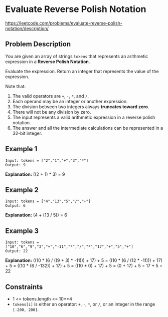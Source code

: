 # Evaluate Reverse Polish Notation

https://leetcode.com/problems/evaluate-reverse-polish-notation/description/

## Problem Description

You are given an array of strings `tokens` that represents an arithmetic expression in a **Reverse Polish Notation**.

Evaluate the expression. Return an integer that represents the value of the expression.

Note that:

1. The valid operators are `+`, `-`, `*`, and `/`.
2. Each operand may be an integer or another expression.
3. The division between two integers always **truncates toward zero**.
4. There will not be any division by zero.
5. The input represents a valid arithmetic expression in a reverse polish notation.
6. The answer and all the intermediate calculations can be represented in a 32-bit integer.

## Example 1

```text
Input: tokens = ["2","1","+","3","*"]
Output: 9
```

**Explanation:** ((2 + 1) * 3) = 9

## Example 2

```text
Input: tokens = ["4","13","5","/","+"]
Output: 6
```

**Explanation:** (4 + (13 / 5)) = 6

## Example 3

```text
Input: tokens = ["10","6","9","3","+","-11","*","/","*","17","+","5","+"]
Output: 22
```

**Explanation:**
((10 * (6 / ((9 + 3) * -11))) + 17) + 5
= ((10 * (6 / (12 * -11))) + 17) + 5
= ((10 * (6 / -132)) + 17) + 5
= ((10 * 0) + 17) + 5
= (0 + 17) + 5
= 17 + 5
= 22

## Constraints

- 1 <= tokens.length <= 10**4
- `tokens[i]` is either an operator: `+`, `-`, `*`, or `/`, or an integer in the range `[-200, 200]`.
